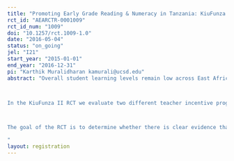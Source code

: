 ```yaml
---
title: "Promoting Early Grade Reading & Numeracy in Tanzania: KiuFunza II"
rct_id: "AEARCTR-0001009"
rct_id_num: "1009"
doi: "10.1257/rct.1009-1.0"
date: "2016-05-04"
status: "on_going"
jel: "I21"
start_year: "2015-01-01"
end_year: "2016-12-31"
pi: "Karthik Muralidharan kamurali@ucsd.edu"
abstract: "Overall student learning levels remain low across East Africa, despite a decade plus of major reforms and significant new investments in public education. In recent years, teacher performance pay has received an increasing amount attention as a means of improving student learning. Yet the current evidence on teacher performance pay is at best mixed, with some studies finding large positive effects, and others finding little or no effects at all. However, these studies are not directly comparable as they are performed in different contexts, with different incentive structures, and different budgets. 

In the KiuFunza II RCT we evaluate two different teacher incentive programs implemented in 180 randomly selected government primary schools across ten districts in Tanzania, focusing on English, Kiswahili, and Math in Grades 1, 2, and 3. In the first arm, “levels”, teachers are paid a bonus based on the number of skills within a given subject a student is able to master. In the second arm, “gains”, students are placed in ability groups at the beginning of the year based on starting test scores. Teachers are then rewarded for their students’ improvements within their specific ability groups, regardless of initial learning levels.

The goal of the RCT is to determine whether there is clear evidence that teacher incentive schemes and pay for performance programs are effective at improving learning outcomes.
"
layout: registration
---
```


